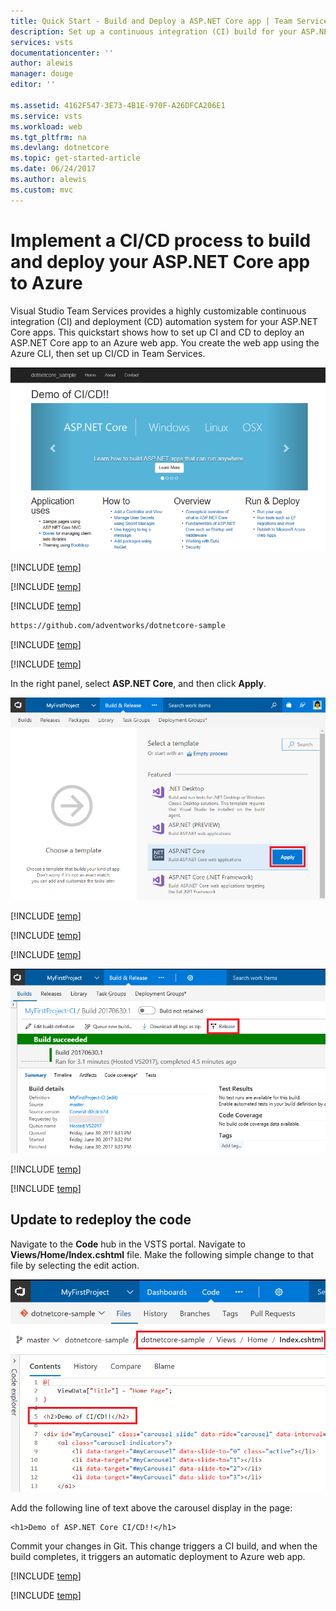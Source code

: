 ```yaml
---
title: Quick Start - Build and Deploy a ASP.NET Core app | Team Services
description: Set up a continuous integration (CI) build for your ASP.NET Core app, and then a continuous deployment (CD) release to Azure using Visual Studio Team Services
services: vsts
documentationcenter: ''
author: alewis
manager: douge
editor: ''

ms.assetid: 4162F547-3E73-4B1E-970F-A26DFCA206E1
ms.service: vsts
ms.workload: web
ms.tgt_pltfrm: na
ms.devlang: dotnetcore
ms.topic: get-started-article
ms.date: 06/24/2017
ms.author: alewis
ms.custom: mvc
---
```

# Implement a CI/CD process to build and deploy your ASP.NET Core app to Azure

Visual Studio Team Services provides a highly customizable continuous integration (CI) and deployment (CD) automation system for your 
ASP.NET Core apps. 
This quickstart shows how to set up CI and CD to deploy
an ASP.NET Core app
to an Azure web app. 
You create the web app using the Azure CLI, then set up CI/CD in Team Services.

![Screenshot showing ASP.NET Core web app](./_img/media/cicd-get-started-dotnetcore-sample.png)

[!INCLUDE [temp](../../get-started/_shared/vsts-and-azure-setup.md)]

[!INCLUDE [temp](../../get-started/_shared/create-azure-web-app.md)]

[!INCLUDE [temp](../../get-started/_shared/import-code-1.md)]

```bash
https://github.com/adventworks/dotnetcore-sample
```

[!INCLUDE [temp](../../get-started/_shared/import-code-2.md)]

[!INCLUDE [temp](../../get-started/_shared/set-up-ci-1.md)]

In the right panel, select **ASP.NET Core**, and then click **Apply**.

![Screenshot showing dotnet core template](./_img/media/apply-aspnet-core-build-template.png)

[!INCLUDE [temp](../../get-started/_shared/set-up-ci-2.md)]

[!INCLUDE [temp](../../get-started/_shared/set-up-ci-3.md)]

[!INCLUDE [temp](../../get-started/_shared/set-up-cd-1.md)]

![Screenshot showing release action on build summary](./_img/media/cicd-get-started-dotnetcore-release.png)

[!INCLUDE [temp](../../get-started/_shared/set-up-cd-2.md)]

[!INCLUDE [temp](../../get-started/_shared/set-up-cd-3.md)]

## Update to redeploy the code

Navigate to the **Code** hub in the VSTS portal. Navigate to **Views/Home/Index.cshtml** file. Make the following simple change to that file by selecting the edit action.

![Screenshot showing update to code](./_img/media/cicd-get-started-dotnetcore-update-code.png)

Add the following line of text above the carousel display in the page:
```
<h1>Demo of ASP.NET Core CI/CD!!</h1>
```

Commit your changes in Git. This change triggers a CI build, and when the build completes, it triggers an automatic deployment to Azure web app.

[!INCLUDE [temp](../../get-started/_shared/browse-to-web-app.md)]

[!INCLUDE [temp](../../get-started/_shared/clean-up-resources.md)]

